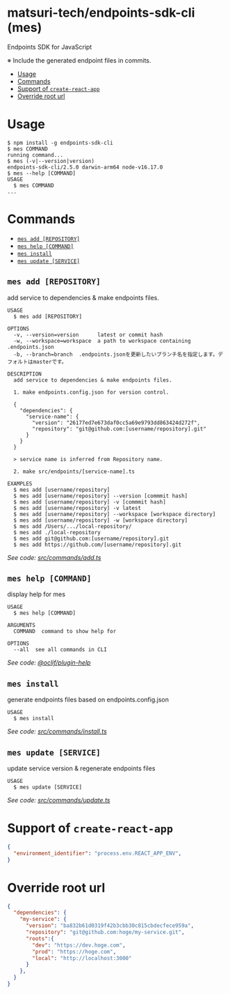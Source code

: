 matsuri-tech/endpoints-sdk-cli (mes)
=======================

Endpoints SDK for JavaScript

※ Include the generated endpoint files in commits.

<!-- toc -->
* [Usage](#usage)
* [Commands](#commands)
* [Support of `create-react-app`](#support-of-create-react-app)
* [Override root url](#override-root-url)
<!-- tocstop -->
# Usage
<!-- usage -->
```sh-session
$ npm install -g endpoints-sdk-cli
$ mes COMMAND
running command...
$ mes (-v|--version|version)
endpoints-sdk-cli/2.5.0 darwin-arm64 node-v16.17.0
$ mes --help [COMMAND]
USAGE
  $ mes COMMAND
...
```
<!-- usagestop -->
# Commands
<!-- commands -->
* [`mes add [REPOSITORY]`](#mes-add-repository)
* [`mes help [COMMAND]`](#mes-help-command)
* [`mes install`](#mes-install)
* [`mes update [SERVICE]`](#mes-update-service)

## `mes add [REPOSITORY]`

add service to dependencies & make endpoints files.

```
USAGE
  $ mes add [REPOSITORY]

OPTIONS
  -v, --version=version      latest or commit hash
  -w, --workspace=workspace  a path to workspace containing .endpoints.json
  -b, --branch=branch  .endpoints.jsonを更新したいブランチ名を指定します。デフォルトはmasterです。

DESCRIPTION
  add service to dependencies & make endpoints files.

  1. make endpoints.config.json for version control.

  {
    "dependencies": {
      "service-name": {
        "version": "26177ed7e673daf0cc5a69e9793dd863424d272f",
        "repository": "git@github.com:[username/repository].git"
      }
    }
  }

  > service name is inferred from Repository name.

  2. make src/endpoints/[service-name].ts

EXAMPLES
  $ mes add [username/repository]
  $ mes add [username/repository] --version [commmit hash]
  $ mes add [username/repository] -v [commmit hash]
  $ mes add [username/repository] -v latest
  $ mes add [username/repository] --workspace [workspace directory]
  $ mes add [username/repository] -w [workspace directory]
  $ mes add /Users/.../local-repository/
  $ mes add ./local-repository
  $ mes add git@github.com:[username/repository].git
  $ mes add https://github.com/[username/repository].git
```

_See code: [src/commands/add.ts](https://github.com/matsuri-tech/endpoints-sdk-cli/blob/v2.5.0/src/commands/add.ts)_

## `mes help [COMMAND]`

display help for mes

```
USAGE
  $ mes help [COMMAND]

ARGUMENTS
  COMMAND  command to show help for

OPTIONS
  --all  see all commands in CLI
```

_See code: [@oclif/plugin-help](https://github.com/oclif/plugin-help/blob/v3.3.1/src/commands/help.ts)_

## `mes install`

generate endpoints files based on endpoints.config.json

```
USAGE
  $ mes install
```

_See code: [src/commands/install.ts](https://github.com/matsuri-tech/endpoints-sdk-cli/blob/v2.5.0/src/commands/install.ts)_

## `mes update [SERVICE]`

update service version & regenerate endpoints files

```
USAGE
  $ mes update [SERVICE]
```

_See code: [src/commands/update.ts](https://github.com/matsuri-tech/endpoints-sdk-cli/blob/v2.5.0/src/commands/update.ts)_
<!-- commandsstop -->


# Support of `create-react-app`

```json
{
  "environment_identifier": "process.env.REACT_APP_ENV",
}
```

# Override root url

```json
{
  "dependencies": {
    "my-service": {
      "version": "ba832b61d0319f42b3cbb30c815cbdecfece959a",
      "repository": "git@github.com:hoge/my-service.git",
      "roots":{
        "dev": "https://dev.hoge.com",
        "prod": "https://hoge.com",
        "local": "http://localhost:3000"
      }
    },
  }
}
```
